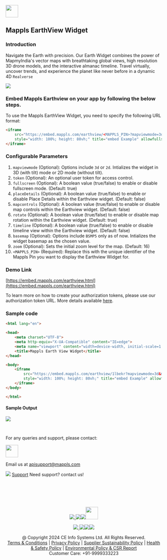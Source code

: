 [<img src="https://about.mappls.com/about/images/MAPPLS-MapmyIndia-logo.png" height="40"/> </p>](https://about.mappls.com/api/)
## Mappls EarthView Widget

### Introduction
Navigate the Earth with precision. Our Earth Widget combines the power of  MapmyIndia's vector maps with breathtaking global views, high resolution 3D drone models, and the interactive almanac timeline. Travel virtually, uncover trends, and experience the planet like never before in a dynamic 4D `Realverse`


![](/assets/EarthView-Widget.gif)

### Embed Mappls Earthview on your app by following the below steps.

To use the Mappls EarthView Widget, you need to specify the following URL format:
```html
<iframe
    src="https://embed.mappls.com/earthview/<MAPPLS_PIN>?mapviewmode=3d&mapcontrols=false&basemap=BSMP5&zoom=16&rotate=true&placeDetails=false&timeline=false&token=<Token>"
    style="width: 100%; height: 80vh;" title="embed Example" allowfullscreen="">
</iframe>
```

### Configurable Parameters

1. `mapviewmode` (Optional): Options include `3d` or `2d`. Intializes the widget in 3D (with tilt) mode or 2D mode (without tilt).
2. `token` (Optional): An optional user token for access control.
3. `fullscreen` (Optional): A boolean value (true/false) to enable or disable fullscreen mode. (Default: true)
4. `placeDetails` (Optional): A boolean value (true/false) to enable or disable Place Details within the Earthview widget. (Default: false)
5. `mapcontrols` (Optional): A boolean value (true/false) to enable or disable map controls within the Earthview widget. (Default: false)
6. `rotate` (Optional): A boolean value (true/false) to enable or disable map rotation within the Earthview widget. (Default: true)
7. `timeline` (Optional): A boolean value (true/false) to enable or disable timeline view within the Earthview widget. (Default: false)
8. `basemap` (Optional): Options include `BSMP5` only as of now. Intializes the widget basemap as the chosen value.
9. `zoom` (Optional): Sets the initial zoom level for the map. (Default: 16)
10. `<MAPPLS_PIN>` (Required): Replace this with the unique identifier of the Mappls Pin you want to display the Earthview Widget for.
 
### Demo Link 

[https://embed.mappls.com/earthview.html](https://embed.mappls.com/earthview.html)

To learn more on how to create your authorization tokens, please use our authorization token URL. More details available [here](https://developer.mappls.com/mapping/tokenGeneration/).

### Sample code
```html
<html lang="en">

<head>
    <meta charset="UTF-8">
    <meta http-equiv="X-UA-Compatible" content="IE=edge">
    <meta name="viewport" content="width=device-width, initial-scale=1.0">
    <title>Mappls Earth View Widget</title>
</head>

<body>
    <iframe
        src="https://embed.mappls.com/earthview/1lbekr?mapviewmode=3d&mapcontrols=false&basemap=BSMP5&zoom=16&rotate=true&placeDetails=false&timeline=false&token=<Token>"
        style="width: 100%; height: 80vh;" title="embed Example" allowfullscreen="">
    </iframe>
</body>

</html>
```
#### Sample Output
![](/assets/EarthView-Widget.gif)


<br>

For any queries and support, please contact: 

[<img src="https://about.mappls.com/images/mappls-logo.svg" height="40"/> </p>](https://about.mappls.com/api/)
Email us at [apisupport@mappls.com](mailto:apisupport@mappls.com)


![](https://www.mapmyindia.com/api/img/icons/support.png)
[Support](https://about.mappls.com/contact/)
Need support? contact us!

<br></br>
<br></br>

[<p align="center"> <img src="https://forum.mappls.com/uploads/default/original/1X/06259be1fb3006347ade2ee843cf16e9f16ce997.png"/> ](https://forum.mappls.com/)[![](https://www.mapmyindia.com/api/img/icons/blog.png)](https://about.mappls.com/blog/)[![](https://www.mapmyindia.com/api/img/icons/gethub.png)](https://github.com/mappls-api)[<img src="https://mmi-api-team.s3.ap-south-1.amazonaws.com/API-Team/npm-logo.one-third%5B1%5D.png" height="40"/> </p>](https://www.npmjs.com/org/mapmyindia) 



[<p align="center"> <img src="https://www.mapmyindia.com/june-newsletter/icon4.png"/> ](https://www.facebook.com/Mapplsofficial)[![](https://www.mapmyindia.com/june-newsletter/icon2.png)](https://twitter.com/mappls)[![](https://www.mapmyindia.com/newsletter/2017/aug/llinkedin.png)](https://www.linkedin.com/company/mappls/)[![](https://www.mapmyindia.com/june-newsletter/icon3.png)](https://www.youtube.com/channel/UCAWvWsh-dZLLeUU7_J9HiOA)




<div align="center">@ Copyright 2024 CE Info Systems Ltd. All Rights Reserved.</div>

<div align="center"> <a href="https://about.mappls.com/api/terms-&-conditions">Terms & Conditions</a> | <a href="https://about.mappls.com/about/privacy-policy">Privacy Policy</a> | <a href="https://about.mappls.com/pdf/mapmyIndia-sustainability-policy-healt-labour-rules-supplir-sustainability.pdf">Supplier Sustainability Policy</a> | <a href="https://about.mappls.com/pdf/Health-Safety-Management.pdf">Health & Safety Policy</a> | <a href="https://about.mappls.com/pdf/Environment-Sustainability-Policy-CSR-Report.pdf">Environmental Policy & CSR Report</a>

<div align="center">Customer Care: +91-9999333223</div>
